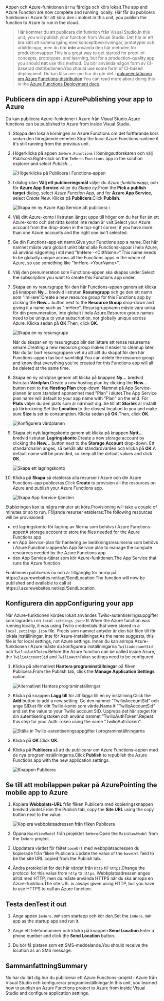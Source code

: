 <span data-ttu-id="06a60-101">Appen och Azure-funktionen är nu färdiga och körs lokalt.</span><span class="sxs-lookup"><span data-stu-id="06a60-101">The app and Azure Function are now complete and running locally.</span></span> <span data-ttu-id="06a60-102">Här får du publicera funktionen i Azure för att köra den i molnet.</span><span class="sxs-lookup"><span data-stu-id="06a60-102">In this unit, you publish the function to Azure to run in the cloud.</span></span>

> <span data-ttu-id="06a60-103">Här kommer du att publicera din funktion från Visual Studio.</span><span class="sxs-lookup"><span data-stu-id="06a60-103">In this unit, you will publish your function from Visual Studio.</span></span> <span data-ttu-id="06a60-104">Det här är ett bra sätt att komma igång med konceptbeskrivningar, prototyper och utbildningar, men du bör **inte** använda den här metoden för produktionsappar.</span><span class="sxs-lookup"><span data-stu-id="06a60-104">This is a great way to get started for proof-of-concepts, prototypes, and learning, but for a production-quality app you should **not** use this method.</span></span> <span data-ttu-id="06a60-105">Du bör använda någon form av CI-baserad distributionen.</span><span class="sxs-lookup"><span data-stu-id="06a60-105">You should use some form of CI-based deployment.</span></span> <span data-ttu-id="06a60-106">Du kan läsa mer om hur du gör det i [dokumentationen om Azure Functions-distribution](https://docs.microsoft.com/azure/azure-functions/functions-continuous-deployment).</span><span class="sxs-lookup"><span data-stu-id="06a60-106">You can read more about doing this in the [Azure Functions Deployment docs](https://docs.microsoft.com/azure/azure-functions/functions-continuous-deployment).</span></span>
>

## <a name="publishing-your-app-to-azure"></a><span data-ttu-id="06a60-107">Publicera din app i Azure</span><span class="sxs-lookup"><span data-stu-id="06a60-107">Publishing your app to Azure</span></span>

<span data-ttu-id="06a60-108">Du kan publicera Azure-funktioner i Azure från Visual Studio.</span><span class="sxs-lookup"><span data-stu-id="06a60-108">Azure functions can be published to Azure from inside Visual Studio.</span></span>

1. <span data-ttu-id="06a60-109">Stoppa den lokala körningen av Azure Functions om det fortfarande körs sedan den föregående enheten.</span><span class="sxs-lookup"><span data-stu-id="06a60-109">Stop the local Azure Functions runtime if it's still running from the previous unit.</span></span>

1. <span data-ttu-id="06a60-110">Högerklicka på appen `ImHere.Functions` i lösningsutforskaren och välj *Publicera*.</span><span class="sxs-lookup"><span data-stu-id="06a60-110">Right-click on the `ImHere.Functions` app in the solution explorer and select *Publish...*.</span></span>

    ![Högerklicka på Publicera i Functions-appen](../media-drafts/8-right-click-publish.png)

1. <span data-ttu-id="06a60-112">I dialogrutan **Välj ett publiceringsmål** väljer du *Azure-funktionsapp*, och för **Azure App Service** väljer du *Skapa ny*.</span><span class="sxs-lookup"><span data-stu-id="06a60-112">From the **Pick a publish target** dialog, select *Azure Function App*, and for **Azure App Service**, select *Create New*.</span></span> <span data-ttu-id="06a60-113">Klicka på **Publicera**.</span><span class="sxs-lookup"><span data-stu-id="06a60-113">Click **Publish**.</span></span>

    ![Skapa en ny Azure App Service att publicera i](../media-drafts/8-pick-publish-target.png)

1. <span data-ttu-id="06a60-115">Välj ditt Azure-konto i listrutan längst uppe till höger om du har fler än ett Azure-konto och det rätta kontot inte redan är valt.</span><span class="sxs-lookup"><span data-stu-id="06a60-115">Select your Azure account from the drop-down in the top-right corner; if you have more than one Azure accounts and the right one isn't selected.</span></span>

1. <span data-ttu-id="06a60-116">Ge din Functions-app ett namn.</span><span class="sxs-lookup"><span data-stu-id="06a60-116">Give your Functions app a name.</span></span> <span data-ttu-id="06a60-117">Det här namnet måste vara globalt unikt bland alla Functions-appar i hela Azure, så använd någonting i stil med ”ImHere -\<DittNamn\>”.</span><span class="sxs-lookup"><span data-stu-id="06a60-117">This name needs to be globally unique across all the Functions apps in the whole of Azure, so use something like "ImHere-\<YourName\>".</span></span>

1. <span data-ttu-id="06a60-118">Välj den prenumeration som Functions-appen ska skapas under.</span><span class="sxs-lookup"><span data-stu-id="06a60-118">Select the subscription you want to create this Functions app under.</span></span>

1. <span data-ttu-id="06a60-119">Skapa en ny resursgrupp för den här Functions-appen genom att klicka på knappen **Ny...**  bredvid listrutan **Resursgrupp** och ge den ett namn som ”ImHere”.</span><span class="sxs-lookup"><span data-stu-id="06a60-119">Create a new resource group for this Functions app by clicking the **New...** button next to the **Resource Group** drop-down and giving it a name such as "ImHere".</span></span> <span data-ttu-id="06a60-120">Resursgruppnamn måste vara unika för din prenumeration, inte globalt i hela Azure.</span><span class="sxs-lookup"><span data-stu-id="06a60-120">Resource group names need to be unique to your subscription, not globally unique across Azure.</span></span> <span data-ttu-id="06a60-121">Klicka sedan på **OK**.</span><span class="sxs-lookup"><span data-stu-id="06a60-121">Then, click **OK**.</span></span>

    ![Skapa en ny resursgrupp](../media-drafts/8-create-new-resource-group.png)

   <span data-ttu-id="06a60-123">När du skapar en ny resursgrupp blir det lättare att rensa resurserna senare.</span><span class="sxs-lookup"><span data-stu-id="06a60-123">Creating a new resource group makes it easier to cleanup later.</span></span> <span data-ttu-id="06a60-124">När du tar bort resursgruppen vet du att allt du skapat för den här Functions-appen tas bort samtidigt.</span><span class="sxs-lookup"><span data-stu-id="06a60-124">You can delete the resource group and know that everything you've created for this Functions app will all be deleted at the same time.</span></span>

1. <span data-ttu-id="06a60-125">Skapa en ny värdplan genom att klicka på knappen **Ny...**  bredvid listrutan **Värdplan**.</span><span class="sxs-lookup"><span data-stu-id="06a60-125">Create a new hosting plan by clicking the **New...** button next to the **Hosting Plan** drop-down.</span></span> <span data-ttu-id="06a60-126">Namnet på App Service-planen är som standard appnamnet med ”Plan” i slutet.</span><span class="sxs-lookup"><span data-stu-id="06a60-126">The App Service plan name will default to your app name with "Plan" on the end.</span></span> <span data-ttu-id="06a60-127">För **Plats** väljer du den plats som är närmast dig. Se till att **Storlek** är inställt på förbrukning.</span><span class="sxs-lookup"><span data-stu-id="06a60-127">Set the **Location** to the closest location to you and make sure **Size** is set to consumption.</span></span> <span data-ttu-id="06a60-128">Klicka sedan på **OK**.</span><span class="sxs-lookup"><span data-stu-id="06a60-128">Then, click **OK**.</span></span>

    ![Konfigurera värdplanen](../media-drafts/8-configure-hosting-plan.png)

1. <span data-ttu-id="06a60-130">Skapa ett nytt lagringskonto genom att klicka på knappen **Nytt...**  bredvid listrutan **Lagringskonto**.</span><span class="sxs-lookup"><span data-stu-id="06a60-130">Create a new storage account by clicking the **New...** button next to the **Storage Account** drop-down.</span></span> <span data-ttu-id="06a60-131">Ett standardnamn anges, så behåll alla standardvärden och klicka på **OK**.</span><span class="sxs-lookup"><span data-stu-id="06a60-131">A default name will be provided, so keep all the default values and click **OK**.</span></span>

    ![Skapa ett lagringskonto](../media-drafts/8-create-storage-account.png)

1. <span data-ttu-id="06a60-133">Klicka på **Skapa** så etableras alla resurser i Azure och din Azure Functions-app publiceras.</span><span class="sxs-lookup"><span data-stu-id="06a60-133">Click **Create** to provision all the resources on Azure and publish your Azure Functions app.</span></span>

    ![Skapa App Service-tjänsten](../media-drafts/8-create-app-service.png)

<span data-ttu-id="06a60-135">Etableringen kan ta några minuter att köra.</span><span class="sxs-lookup"><span data-stu-id="06a60-135">Provisioning will take a couple of minutes or so to run.</span></span> <span data-ttu-id="06a60-136">Följande resurser etableras:</span><span class="sxs-lookup"><span data-stu-id="06a60-136">The following resources will be provisioned:</span></span>

- <span data-ttu-id="06a60-137">ett lagringskonto för lagring av filerna som behövs i Azure Functions-appen</span><span class="sxs-lookup"><span data-stu-id="06a60-137">A storage account to store the files needed for the Azure Functions app</span></span>
- <span data-ttu-id="06a60-138">en App Service-plan för hantering av beräkningsresurserna som behövs i Azure Functions-appen</span><span class="sxs-lookup"><span data-stu-id="06a60-138">An App Service plan to manage the compute resources needed by the Azure Functions app</span></span>
- <span data-ttu-id="06a60-139">den App Service-tjänst som kör Azure-funktionen.</span><span class="sxs-lookup"><span data-stu-id="06a60-139">The App Service that runs the Azure function</span></span>

<span data-ttu-id="06a60-140">Funktionen publiceras nu och är tillgänglig för anrop på https://<ditt-appnamn>.azurewebsites.net/api/SendLocation.</span><span class="sxs-lookup"><span data-stu-id="06a60-140">The function will now be published and available to call at https://<your-app-name>.azurewebsites.net/api/SendLocation.</span></span>

## <a name="configuring-your-app"></a><span data-ttu-id="06a60-141">Konfigurera din app</span><span class="sxs-lookup"><span data-stu-id="06a60-141">Configuring your app</span></span>

<span data-ttu-id="06a60-142">När Azure-funktionen kördes lokalt användes Twilio-autentiseringsuppgifter som lagrades i en `local.settings.json`-fil.</span><span class="sxs-lookup"><span data-stu-id="06a60-142">When the Azure function was running locally, it was using Twilio credentials that were stored in a `local.settings.json` file.</span></span> <span data-ttu-id="06a60-143">Precis som namnet antyder är den här filen till för lokala inställningar, inte för Azure-inställningar.</span><span class="sxs-lookup"><span data-stu-id="06a60-143">As the name suggests, this file is for local settings, not Azure settings.</span></span> <span data-ttu-id="06a60-144">Innan du kan anropa Azure-funktionen i Azure måste du konfigurera inställningarna `TwilioAccountSid` och `TwilioAuthToken`.</span><span class="sxs-lookup"><span data-stu-id="06a60-144">Before the Azure function can be called inside Azure, the `TwilioAccountSid` and `TwilioAuthToken` settings need to be configured.</span></span>

1. <span data-ttu-id="06a60-145">Klicka på alternativet **Hantera programinställningar** på fliken Publicera.</span><span class="sxs-lookup"><span data-stu-id="06a60-145">From the Publish tab, click the **Manage Application Settings** option.</span></span>

    ![Alternativet Hantera programinställningar](../media-drafts/8-application-settings-option.png)

1. <span data-ttu-id="06a60-147">Klicka på knappen **Lägg till** för att lägga till en ny inställning.</span><span class="sxs-lookup"><span data-stu-id="06a60-147">Click the **Add** button to add a new setting.</span></span> <span data-ttu-id="06a60-148">Ge den namnet ”TwilioAccountSid” och ange SID:et för ditt Twilio-konto som värde.</span><span class="sxs-lookup"><span data-stu-id="06a60-148">Name it "TwilioAccountSid" and set the value to your Twilio account SID.</span></span> <span data-ttu-id="06a60-149">Upprepa det här steget för din autentiseringstoken och använd namnet ”TwilioAuthToken”.</span><span class="sxs-lookup"><span data-stu-id="06a60-149">Repeat this step for your Auth Token using the name "TwilioAuthToken".</span></span>

    ![Ställa in Twilio-autentiseringsuppgifter i programinställningarna](../media-drafts/8-set-creds-in-app-settings.png)

1. <span data-ttu-id="06a60-151">Klicka på **OK**.</span><span class="sxs-lookup"><span data-stu-id="06a60-151">Click **OK**.</span></span>

1. <span data-ttu-id="06a60-152">Klicka på **Publicera** så att du publicerar om Azure Functions-appen med de nya programinställningarna.</span><span class="sxs-lookup"><span data-stu-id="06a60-152">Click **Publish** to republish the Azure Functions app with the new application settings.</span></span>

    ![Knappen Publicera](../media-drafts/8-publish-application-button.png)

## <a name="pointing-the-mobile-app-to-azure"></a><span data-ttu-id="06a60-154">Se till att mobilappen pekar på Azure</span><span class="sxs-lookup"><span data-stu-id="06a60-154">Pointing the mobile app to Azure</span></span>

1. <span data-ttu-id="06a60-155">Kopiera **Webbplats-URL** från fliken Publicera med kopieringsknappen bredvid värdet.</span><span class="sxs-lookup"><span data-stu-id="06a60-155">From the Publish tab, copy the **Site URL** using the copy button next to the value.</span></span>

    ![Kopiera webbplatsadressen från fliken Publicera](../media-drafts/8-copy-site-url.png)

1. <span data-ttu-id="06a60-157">Öppna `MainViewModel` från projektet `ImHere`.</span><span class="sxs-lookup"><span data-stu-id="06a60-157">Open the `MainViewModel` from the `ImHere` project.</span></span>

1. <span data-ttu-id="06a60-158">Uppdatera värdet för fältet `baseUrl` med webbplatsadressen du kopierade från fliken Publicera.</span><span class="sxs-lookup"><span data-stu-id="06a60-158">Update the value of the `baseUrl` field to be the site URL copied from the Publish tab.</span></span>

1. <span data-ttu-id="06a60-159">Ändra protokollet för det här värdet från `http` till `https`.</span><span class="sxs-lookup"><span data-stu-id="06a60-159">Change the protocol for this value from `http` to `https`.</span></span> <span data-ttu-id="06a60-160">Webbplatsadressen anges alltid med HTTP, men du måste använda HTTPS när du ska anropa en Azure-funktion.</span><span class="sxs-lookup"><span data-stu-id="06a60-160">The site URL is always given using HTTP, but you have to use HTTPS to call an Azure function.</span></span>

## <a name="test-it-out"></a><span data-ttu-id="06a60-161">Testa den</span><span class="sxs-lookup"><span data-stu-id="06a60-161">Test it out</span></span>

1. <span data-ttu-id="06a60-162">Ange appen `ImHere.UWP` som startapp och kör den.</span><span class="sxs-lookup"><span data-stu-id="06a60-162">Set the `ImHere.UWP` app as the startup app and run it.</span></span>

1. <span data-ttu-id="06a60-163">Ange ett telefonnummer och klicka på knappen **Send Location**.</span><span class="sxs-lookup"><span data-stu-id="06a60-163">Enter a phone number and click the **Send Location** button.</span></span>

1. <span data-ttu-id="06a60-164">Du bör få platsen som ett SMS-meddelande.</span><span class="sxs-lookup"><span data-stu-id="06a60-164">You should receive the location as an SMS message.</span></span>

## <a name="summary"></a><span data-ttu-id="06a60-165">Sammanfattning</span><span class="sxs-lookup"><span data-stu-id="06a60-165">Summary</span></span>

<span data-ttu-id="06a60-166">Nu har du lärt dig hur du publicerar ett Azure Functions-projekt i Azure från Visual Studio och konfigurerar programinställningar.</span><span class="sxs-lookup"><span data-stu-id="06a60-166">In this unit, you learned how to publish an Azure Functions project to Azure from inside Visual Studio and configure application settings.</span></span>